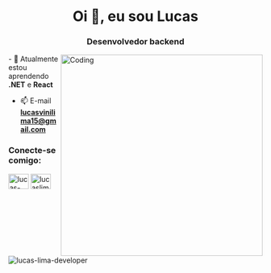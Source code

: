 <h1 align="center">Oi 👋, eu sou Lucas</h1>
<h3 align="center">Desenvolvedor backend</h3>
<img align="right" alt="Coding" width="400" src="https://media4.giphy.com/media/v1.Y2lkPTc5MGI3NjExOXhqaHl6ODZoOHR1cmtzcmpucW1qZjcxcWg0bXVuOTlxdTd0M21iYSZlcD12MV9pbnRlcm5hbF9naWZfYnlfaWQmY3Q9Zw/qgQUggAC3Pfv687qPC/giphy.gif">
<div  align="left">
- 🌱 Atualmente estou aprendendo <strong>.NET</strong> e <strong>React</strong>

- 📫 E-mail **lucasvinilima15@gmail.com**
  
</div>

<h3 align="left">Conecte-se comigo:</h3>
<p align="left">
<a href="https://linkedin.com/in/lucas-lima15" target="blank"><img align="center" src="https://raw.githubusercontent.com/rahuldkjain/github-profile-readme-generator/master/src/images/icons/Social/linked-in-alt.svg" alt="lucas-lima15" height="30" width="40" /></a>
<a href="https://instagram.com/lucaslimadev" target="blank"><img align="center" src="https://raw.githubusercontent.com/rahuldkjain/github-profile-readme-generator/master/src/images/icons/Social/instagram.svg" alt="lucaslimadev" height="30" width="40" /></a>
</p>

<p><img align="auto" src="https://github-readme-stats.vercel.app/api/top-langs?username=lucas-lima-developer&show_icons=true&locale=pt-br&layout=compact" alt="" /></p>

<p>&nbsp;<img align="auto" src="https://github-readme-stats.vercel.app/api?username=lucas-lima-developer&show_icons=true&locale=pt-br" alt="" /></p>

<p><img align="center" src="https://github-readme-streak-stats.herokuapp.com/?user=lucas-lima-developer&" alt="lucas-lima-developer" /></p>
